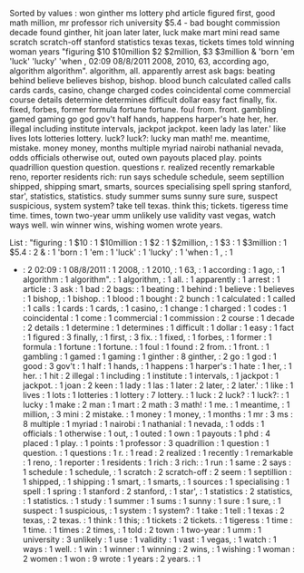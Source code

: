 Sorted by values :
won ginther ms lottery phd article figured first, good math million, mr professor rich university $5.4 - bad bought commission decade found ginther, hit joan later later, luck make mart mini read same scratch scratch-off stanford statistics texas texas, tickets times told winning woman years "figuring $10 $10million $2 $2million, $3 $3million & 'born 'em 'luck' 'lucky' 'when , 02:09 08/8/2011 2008, 2010, 63, according ago, algorithm algorithm". algorithm, all. apparently arrest ask bags: beating behind believe believes bishop, bishop. blood bunch calculated called calls cards cards, casino, change charged codes coincidental come commercial course details determine determines difficult dollar easy fact finally, fix. fixed, forbes, former formula fortune fortune. foul from. front. gambling gamed gaming go god gov't half hands, happens harper's hate her, her. illegal including institute intervals, jackpot jackpot. keen lady las later.' like lives lots lotteries lottery. luck? luck?: lucky man math! me. meantime, mistake. money money, months multiple myriad nairobi nathanial nevada, odds officials otherwise out, outed own payouts placed play. points quadrillion question question. questions r. realized recently remarkable reno, reporter residents rich: run says schedule schedule, seem septillion shipped, shipping smart, smarts, sources specialising spell spring stanford, star', statistics, statistics. study summer sums sunny sure sure, suspect suspicious, system system? take tell texas. think this; tickets. tigeress time time. times, town two-year umm unlikely use validity vast vegas, watch ways well. win winner wins, wishing women wrote years. 

List :
"figuring : 1
$10 : 1
$10million : 1
$2 : 1
$2million, : 1
$3 : 1
$3million : 1
$5.4 : 2
& : 1
'born : 1
'em : 1
'luck' : 1
'lucky' : 1
'when : 1
, : 1
- : 2
02:09 : 1
08/8/2011 : 1
2008, : 1
2010, : 1
63, : 1
according : 1
ago, : 1
algorithm : 1
algorithm". : 1
algorithm, : 1
all. : 1
apparently : 1
arrest : 1
article : 3
ask : 1
bad : 2
bags: : 1
beating : 1
behind : 1
believe : 1
believes : 1
bishop, : 1
bishop. : 1
blood : 1
bought : 2
bunch : 1
calculated : 1
called : 1
calls : 1
cards : 1
cards, : 1
casino, : 1
change : 1
charged : 1
codes : 1
coincidental : 1
come : 1
commercial : 1
commission : 2
course : 1
decade : 2
details : 1
determine : 1
determines : 1
difficult : 1
dollar : 1
easy : 1
fact : 1
figured : 3
finally, : 1
first, : 3
fix. : 1
fixed, : 1
forbes, : 1
former : 1
formula : 1
fortune : 1
fortune. : 1
foul : 1
found : 2
from. : 1
front. : 1
gambling : 1
gamed : 1
gaming : 1
ginther : 8
ginther, : 2
go : 1
god : 1
good : 3
gov't : 1
half : 1
hands, : 1
happens : 1
harper's : 1
hate : 1
her, : 1
her. : 1
hit : 2
illegal : 1
including : 1
institute : 1
intervals, : 1
jackpot : 1
jackpot. : 1
joan : 2
keen : 1
lady : 1
las : 1
later : 2
later, : 2
later.' : 1
like : 1
lives : 1
lots : 1
lotteries : 1
lottery : 7
lottery. : 1
luck : 2
luck? : 1
luck?: : 1
lucky : 1
make : 2
man : 1
mart : 2
math : 3
math! : 1
me. : 1
meantime, : 1
million, : 3
mini : 2
mistake. : 1
money : 1
money, : 1
months : 1
mr : 3
ms : 8
multiple : 1
myriad : 1
nairobi : 1
nathanial : 1
nevada, : 1
odds : 1
officials : 1
otherwise : 1
out, : 1
outed : 1
own : 1
payouts : 1
phd : 4
placed : 1
play. : 1
points : 1
professor : 3
quadrillion : 1
question : 1
question. : 1
questions : 1
r. : 1
read : 2
realized : 1
recently : 1
remarkable : 1
reno, : 1
reporter : 1
residents : 1
rich : 3
rich: : 1
run : 1
same : 2
says : 1
schedule : 1
schedule, : 1
scratch : 2
scratch-off : 2
seem : 1
septillion : 1
shipped, : 1
shipping : 1
smart, : 1
smarts, : 1
sources : 1
specialising : 1
spell : 1
spring : 1
stanford : 2
stanford, : 1
star', : 1
statistics : 2
statistics, : 1
statistics. : 1
study : 1
summer : 1
sums : 1
sunny : 1
sure : 1
sure, : 1
suspect : 1
suspicious, : 1
system : 1
system? : 1
take : 1
tell : 1
texas : 2
texas, : 2
texas. : 1
think : 1
this; : 1
tickets : 2
tickets. : 1
tigeress : 1
time : 1
time. : 1
times : 2
times, : 1
told : 2
town : 1
two-year : 1
umm : 1
university : 3
unlikely : 1
use : 1
validity : 1
vast : 1
vegas, : 1
watch : 1
ways : 1
well. : 1
win : 1
winner : 1
winning : 2
wins, : 1
wishing : 1
woman : 2
women : 1
won : 9
wrote : 1
years : 2
years. : 1

